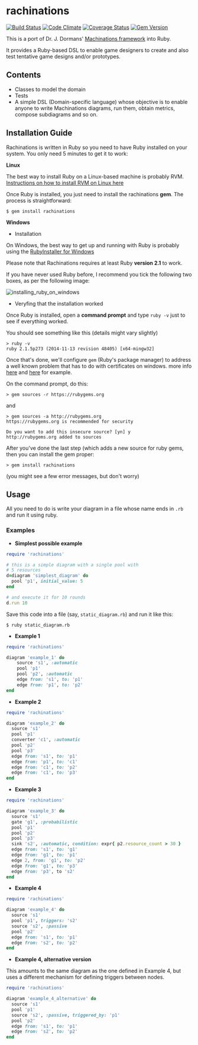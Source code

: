 rachinations
====================
[![Build Status](https://travis-ci.org/queirozfcom/rachinations.svg?branch=master)](https://travis-ci.org/queirozfcom/rachinations?branch=master)
[![Code Climate](https://codeclimate.com/github/queirozfcom/rachinations.png)](https://codeclimate.com/github/queirozfcom/rachinations)
[![Coverage Status](https://coveralls.io/repos/queirozfcom/rachinations/badge.png?branch=master)](https://coveralls.io/r/queirozfcom/rachinations?branch=master)
[![Gem Version](https://badge.fury.io/rb/rachinations.svg)](http://badge.fury.io/rb/rachinations)

This is a port of Dr. J. Dormans' [Machinations framework](http://www.jorisdormans.nl/machinations/) into Ruby.

It provides a Ruby-based DSL to enable game designers to create and also test tentative game designs and/or prototypes.

## Contents

- Classes to model the domain
- Tests
- A simple DSL (Domain-specific language) whose objective is to enable anyone to write Machinations diagrams, run them, obtain metrics, compose subdiagrams and so on.

## Installation Guide

Rachinations is written in Ruby so you need to have Ruby installed on your system. You only need 5 minutes to get it to work:

**Linux**

  The best way to install Ruby on a Linux-based machine is probably RVM. [Instructions on how to install RVM on Linux here](http://queirozf.com/entries/tutorial-and-examples-on-how-to-use-rvm-on-linux)

  Once Ruby is installed, you just need to install the rachinations **gem**. The process is straightforward:

  ```
  $ gem install rachinations
  ```

**Windows**

  - Installation

  On Windows, the best way to get up and running with Ruby is probably using the [RubyInstaller for Windows](http://rubyinstaller.org/)

  Please note that Rachinations requires at least Ruby **version 2.1** to work.

  If you have never used Ruby before, I recommend you tick the following two boxes, as per the following image:

  ![installing_ruby_on_windows](http://i.imgur.com/zkOlQ0b.png)

  - Veryfing that the installation worked

  Once Ruby is installed, open a **command prompt** and type `ruby -v` just to see if everything worked.

  You should see something like this (details might vary slightly)

  ```
  > ruby -v
  ruby 2.1.5p273 (2014-11-13 revision 48405) [x64-mingw32]
  ```

  Once that's done, we'll configure `gem` (Ruby's package manager) to address a well known problem that has to do with certificates on windows. more info [here](http://stackoverflow.com/questions/9962051/could-not-find-a-valid-gem-in-any-repository-rubygame-and-others) and [here](http://help.rubygems.org/discussions/problems/19761-could-not-find-a-valid-gem) for example.

  On the command prompt, do this:

  ```
  > gem sources -r https://rubygems.org
  ```
  and

  ```
  > gem sources -a http://rubygems.org
  https://rubygems.org is recommended for security

  Do you want to add this insecure source? [yn] y
  http://rubygems.org added to sources
  ```

  After you've done the last step (which adds a new source for ruby gems, then you can install the gem proper:

  ```
  > gem install rachinations
  ```
  (you might see a few error messages, but don't worry)

## Usage

All you need to do is write your diagram in a file whose name ends in `.rb` and run it using ruby.

### Examples

- **Simplest possible example**

 ```ruby
 require 'rachinations'

 # this is a simple diagram with a single pool with
 # 5 resources
 d=diagram 'simplest_diagram' do
   pool 'p1', initial_value: 5
 end

 # and execute it for 10 rounds
 d.run 10
 ```

 Save this code into a file (say, `static_diagram.rb`) and run it like this:

 ```
 $ ruby static_diagram.rb
 ```

- **Example 1**

 ```ruby
 require 'rachinations'

 diagram 'example_1' do
     source 's1', :automatic
     pool 'p1'
     pool 'p2', :automatic
     edge from: 's1', to: 'p1'
     edge from: 'p1', to: 'p2'
 end
 ```

- **Example 2**

 ```ruby
 require 'rachinations'

 diagram 'example_2' do
   source 's1'
   pool 'p1'
   converter 'c1', :automatic
   pool 'p2'
   pool 'p3'
   edge from: 's1', to: 'p1'
   edge from: 'p1', to: 'c1'
   edge from: 'c1', to: 'p2'
   edge from: 'c1', to: 'p3'
 end
 ```

- **Example 3**

 ```ruby
 require 'rachinations'

 diagram 'example_3' do
   source 's1'
   gate 'g1', :probabilistic
   pool 'p1'
   pool 'p2'
   pool 'p3'
   sink 's2', :automatic, condition: expr{ p2.resource_count > 30 }
   edge from: 's1', to: 'g1'
   edge from: 'g1', to: 'p1'
   edge 2, from: 'g1', to: 'p2'
   edge from: 'g1', to: 'p3'
   edge from: 'p3', to 's2'
 end
 ```

- **Example 4**

 ```ruby
 require 'rachinations'

 diagram 'example_4' do
   source 's1'
   pool 'p1', triggers: 's2'
   source 's2', :passive
   pool 'p2'
   edge from: 's1', to: 'p1'
   edge from: 's2', to: 'p2'
 end
 ```

- **Example 4, alternative version**

 This amounts to the same diagram as the one defined in Example 4, but uses a different mechanism for defining triggers between nodes.

 ```ruby
 require 'rachinations'

 diagram 'example_4_alternative' do
   source 's1'
   pool 'p1'
   source 's2', :passive, triggered_by: 'p1'
   pool 'p2'
   edge from: 's1', to: 'p1'
   edge from: 's2', to: 'p2'
 end
 ```






